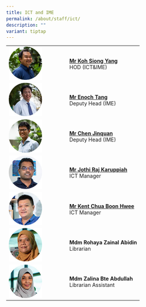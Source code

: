 ```yaml
---
title: ICT and IME
permalink: /about/staff/ict/
description: ""
variant: tiptap
---
```

<table style="minWidth: 50px">
<colgroup>
<col>
<col>
</colgroup>
<tbody>
<tr>
<td rowspan="1" colspan="1"><a class="isomer-image-wrapper" href="mailto:koh.siong.yang@ejc.edu.sg"><img style="width: 60%;" height="auto" width="100%" src="/images/Staff/Sci-Koh-Siong-Yang_s.jpg"></a>
</td>
<td rowspan="1" colspan="1">
<p><strong><a href="mailto:koh.siong.yang@ejc.edu.sg" rel="noopener noreferrer nofollow" target="_blank">Mr Koh Siong Yang</a></strong> 
<br>HOD (ICT&amp;IME)</p>
</td>
</tr>
<tr>
<td rowspan="1" colspan="1"><a class="isomer-image-wrapper" href="mailto:enoch.tang@ejc.edu.sg"><img style="width: 60%;" height="auto" width="100%" src="/images/Staff/Sci-Enoch-Tang_s.jpg"></a>
</td>
<td rowspan="1" colspan="1">
<p><strong><a href="mailto:enoch.tang@ejc.edu.sg" rel="noopener noreferrer nofollow" target="_blank">Mr Enoch Tang</a> </strong>
<br>Deputy Head (IME)</p>
</td>
</tr>
<tr>
<td rowspan="1" colspan="1"><a class="isomer-image-wrapper" href="mailto:chen.jinquan@ejc.edu.sg"><img style="width: 60%;" height="auto" width="100%" alt="" src="/images/Staff/Maths-Chen-Jinquan_s.jpg"></a>
</td>
<td rowspan="1" colspan="1">
<p><strong><a href="mailto:chen.jinquan@ejc.edu.sg" rel="noopener noreferrer nofollow" target="_blank">Mr Chen Jinquan</a></strong> 
<br>Deputy Head (IME)</p>
</td>
</tr>
<tr>
<td rowspan="1" colspan="1"><a class="isomer-image-wrapper" href="mailto:chen.jinquan@ejc.edu.sg"><img style="width: 60%;" height="auto" width="100%" src="/images/Staff/Jothi_s.jpg"></a>
</td>
<td rowspan="1" colspan="1">
<p><strong><a href="mailto:jothi.raj@ejc.edu.sg" rel="noopener nofollow" target="_blank">Mr Jothi Raj Karuppiah</a></strong>
<br>ICT Manager</p>
</td>
</tr>
<tr>
<td rowspan="1" colspan="1"><a class="isomer-image-wrapper" href="mailto:kent.chua@ejc.edu.sg"><img style="width: 60%;" height="auto" width="100%" src="/images/Staff/kent_s.jpg"></a>
</td>
<td rowspan="1" colspan="1">
<p><strong><a href="mailto:kent.chua@ejc.edu.sg" rel="noopener nofollow" target="_blank">Mr Kent Chua Boon Hwee</a></strong>
<br>ICT Manager</p>
</td>
</tr>
<tr>
<td rowspan="1" colspan="1">
<div class="isomer-image-wrapper">
<img style="width: 60%;" height="auto" width="100%" src="/images/Staff/rohaya_s.jpg">
</div>
</td>
<td rowspan="1" colspan="1">
<p><strong>Mdm Rohaya Zainal Abidin</strong> 
<br>Librarian</p>
</td>
</tr>
<tr>
<td rowspan="1" colspan="1">
<div class="isomer-image-wrapper">
<img style="width: 60%;" height="auto" width="100%" src="/images/Staff/zalina_s.jpg">
</div>
</td>
<td rowspan="1" colspan="1">
<p><strong>Mdm Zalina Bte Abdullah</strong> 
<br>Librarian Assistant</p>
</td>
</tr>
</tbody>
</table>
<p></p>
<p></p>
<p></p>
<p></p>
<p></p>